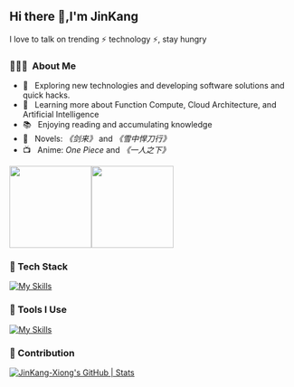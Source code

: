 ## Hi there 👋,I'm JinKang
I love to talk on trending ⚡ technology ⚡, stay hungry

<h3> 👨🏻‍💻 &nbsp;About Me </h3>

- 🤔 &nbsp; Exploring new technologies and developing software solutions and quick hacks.
- 🌱 &nbsp; Learning more about Function Compute, Cloud Architecture, and Artificial Intelligence
- 📚 &nbsp; Enjoying reading and accumulating knowledge
- 📖 &nbsp; Novels: *《剑来》* and *《雪中悍刀行》*
- 📺 &nbsp; Anime: *One Piece* and *《一人之下》*


[<span><img src="https://github-readme-stats.vercel.app/api/top-langs/?username=JinKang-Xiong&layout=compact" height=145/></span><span><img src="https://github-readme-stats.vercel.app/api?username=JinKang-Xiong&count_private=true&show_icons=true" height=145/></span>](https://blog.i-xiao.space/)


### 🍉 Tech Stack
[![My Skills](https://skillicons.dev/icons?i=nestjs,nodejs,vue,pinia,express,react,redux,bootstrap,html,css,js,jquery,ts,less,fastapi,python)](https://skillicons.dev)

### 🔨 Tools I Use
[![My Skills](https://skillicons.dev/icons?i=mysql,redis,docker,nginx,git,npm,pnpm,yarn,vite,vitest,webpack,babel,github,azure,mongodb)](https://skillicons.dev)

### 🍏 Contribution
[![JinKang-Xiong's GitHub | Stats](https://stats.quira.sh/JinKang-Xiong/github?theme=dark)](https://quira.sh?utm_source=widgets&utm_campaign=JinKang-Xiong)
